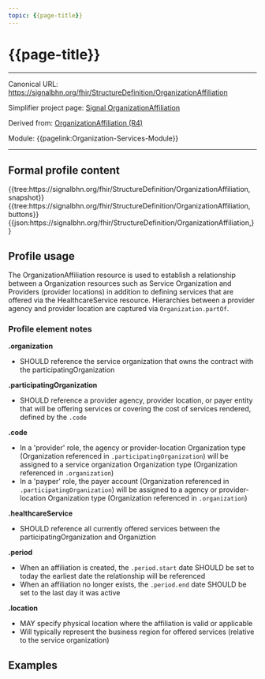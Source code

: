 ```yaml
---
topic: {{page-title}}
---
```


# {{page-title}}

---

Canonical URL: https://signalbhn.org/fhir/StructureDefinition/OrganizationAffiliation

Simplifier project page: [Signal OrganizationAffiliation](https://simplifier.net/signal-mso-fhir-profiles/organizationaffiliation)

Derived from: [OrganizationAffiliation (R4)](http://hl7.org/fhir/R4/organizationaffiliation.html)

Module:  {{pagelink:Organization-Services-Module}}

---

## Formal profile content
<tabs>
	<tab title="Tree snapshot">
		{{tree:https://signalbhn.org/fhir/StructureDefinition/OrganizationAffiliation, snapshot}}
	</tab>
	<tab title="Tree, diff/hybrid/snapshot">
		{{tree:https://signalbhn.org/fhir/StructureDefinition/OrganizationAffiliation, buttons}}
	</tab>
	<tab title="JSON">
		{{json:https://signalbhn.org/fhir/StructureDefinition/OrganizationAffiliation,}}
	</tab>
</tabs>

## Profile usage

The OrganizationAffiliation resource is used to establish a relationship between a Organization resources such as Service Organization and Providers (provider locations) in addition to defining services that are offered via the HealthcareService resource.  Hierarchies between a provider agency and provider location are captured via `Organization.partOf`.

### Profile element notes

**.organization**
- SHOULD reference the service organization that owns the contract with the participatingOrganization

**.participatingOrganization**
- SHOULD reference a provider agency,  provider location, or payer entity that will be offering services or covering the cost of services rendered, defined by the `.code`

**.code**
- In a 'provider' role, the agency or provider-location Organization type (Organization referenced in  `.participatingOrganization`) will be assigned to a service organization Organization type (Organization referenced in  `.organization`)
- In a 'payper' role, the payer account (Organization referenced in `.participatingOrganization`) will be assigned to a agency or provider-location Organization type (Organization referenced in  `.organization`)

**.healthcareService**
- SHOULD reference all currently offered services between the participatingOrganization and Organiztion

**.period**
- When an affiliation is created, the `.period.start` date SHOULD be set to today the earliest date the relationship will be referenced
- When an affiliation no longer exists, the `.period.end` date SHOULD be set to the last day it was active

**.location**
- MAY specify physical location where the affiliation is valid or applicable
- Will typically represent the business region for offered services (relative to the service organization)


## Examples
